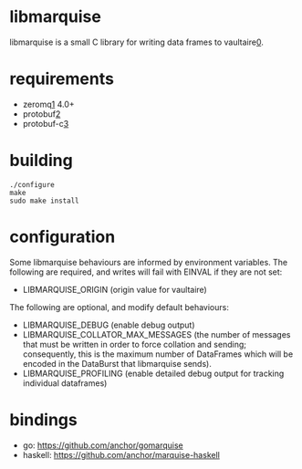 libmarquise
===========

libmarquise is a small C library for writing data frames to
vaultaire[0]. 

requirements
============

 - zeromq[1] 4.0+
 - protobuf[2]
 - protobuf-c[3]

building
========

	./configure
	make
	sudo make install

configuration
=============

Some libmarquise behaviours are informed by environment variables. The
following are required, and writes will fail with EINVAL if they are not
set:

 - LIBMARQUISE_ORIGIN (origin value for vaultaire)

The following are optional, and modify default behaviours:

 - LIBMARQUISE_DEBUG (enable debug output)
 - LIBMARQUISE_COLLATOR_MAX_MESSAGES (the number of messages that must
   be written in order to force collation and sending; consequently,
   this is the maximum number of DataFrames which will be encoded in the
   DataBurst that libmarquise sends).
 - LIBMARQUISE_PROFILING (enable detailed debug output for tracking
   individual dataframes)

bindings
========

 - go: https://github.com/anchor/gomarquise
 - haskell: https://github.com/anchor/marquise-haskell

[0]: https://github.com/anchor/vaultaire
[1]: http://zeromq.org/
[2]: https://code.google.com/p/protobuf/
[3]: https://code.google.com/p/protobuf-c/

